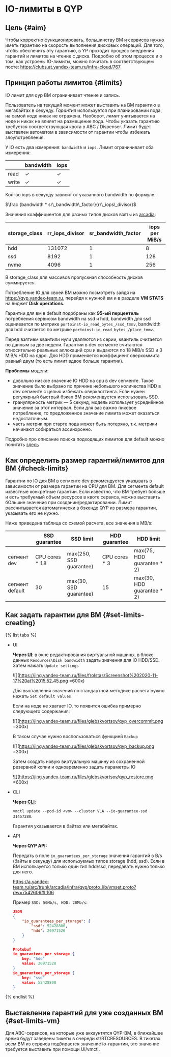 # IO-лимиты в QYP

## Цель {#aim}

Чтобы корректно функционировать, большинству ВМ и сервисов нужно иметь гарантию на скорость выполнения дисковых операций. Для того, чтобы обеспечить эту гарантию, в YP проходит процесс внедрения гарантий и лимитов на чтение с диска. Подробно об этом процессе и о том, как устроены IO-лимиты, можно почитать в соответствующем посте: <https://clubs.at.yandex-team.ru/infra-cloud/767>

## Принцип работы лимитов {#limits}

IO лимит для qyp ВМ ограничивает чтение и запись.

Пользователь на текущий момент может выставить на ВМ гарантию в мегабайтах в секунду. *Гарантия* используется при планировании пода, на самой ноде никак не отражена. Наоборот, *лимит* учитывается на ноде и никак не влияет на размещение пода. Чтобы указать гарантию требуется соответствующая квота в ABC / Dispenser. Лимит будет выставлен автоматом в зависимости от гарантии чтобы избежать злоупотребления.

У IO есть два измерения: `bandwidth` и `iops`. Лимит ограничивает оба измерения:

|       | bandwidth | iops |
| ----- | --------- | ---- |
| read  | ✓        | ✓   |
| write | ✓        | ✓   |


Кол-во iops в секунду зависит от указанного bandwidth по формуле:

$\frac {bandwidth * sr\_bandwidth\_factor}{rr\_iops\_divisor}$

Значения коэффициентов для разных типов дисков взяты из [arcadia](https://a.yandex-team.ru/arc/trunk/arcadia/infra/yp_export/models/disks.json):

| storage_class | rr_iops_divisor | sr_bandwidth_factor | iops per MiB/s |
| ------------- | --------------- | ------------------- | -------------- |
| hdd           | 131072          | 1                   | 8              |
| ssd           | 8192            | 1                   | 128            |
| nvme          | 4096            | 1                   | 256            |

В storage_class для массивов пропускная способность дисков суммируется.

Потребление IO для своей ВМ можно посмотреть зайдя на <https://qyp.yandex-team.ru>, перейдя к нужной вм и в разделе **VM STATS** на виджет **Disk operations**.

Гарантии для вм в default подобраны как **95-ый перцентиль** потребления сервисом bandwidth на ssd и hdd, bandwidth для ssd оценивается по метрике `portoinst-io_read_bytes_/ssd_tmmv`, bandwidth для hdd считается по метрике `portoinst-io_read_bytes_/place_tmmv`.

Перед взятием квантили нули удаляются из серии, квантиль считается по данным за две недели. Гарантии в dev сегменте считаются относительно реальных аллокаций cpu и выдаются по 18 MiB/s SSD и 3 MiB/s HDD на ядро. Для HDD применяется коэффициент оверкоммита равный двум (то есть лимит вдвое больше гарантии).

**Проблемы** модели:
* довольно низкое значение IO HDD на cpu в dev сегменте. Такое значение было выбрано по причине небольшого количества HDD в dev сегменте с целью избежать оверквоттинга. Если нужен регулярный быстрый бэкап ВМ рекомендуется использовать SSD.
* гранулярность метрик — 5 секунд, модель использует усреднённое значение за этот интервал. Если для вас важно пиковое потребление, то предложенное значение лимита может оказаться недостаточным.
* часть метрик при старте пода может быть потеряно, т.к. метрики начинают собираться ассинхронно.


Подробно про описание поиска подходящих лимитов для default можно почитать [здесь](https://wiki.yandex-team.ru/users/akorobkov/IO-statistika-po-podam-YP/)

## Как определить размер гарантий/лимитов для ВМ {#check-limits}

Гарантии по IO для ВМ в сегменте dev рекомендуется указывать в зависимости от размера гарантии на CPU для ВМ. Для сегмента default известные конкретные гарантии. Если известно, что ВМ требует больше и есть требуемый объем ресурсов в квоте сервиса, можно выставить бОльшие значения при создании/редактировании.
Лимит рассчитывается автоматически в бэкенде QYP из размера гарантии, указывать его не нужно.

Ниже приведена таблица со схемой расчета, все значения в MB/s:

|     | SSD guarantee | SSD limit | HDD guarantee | HDD limit |
| --- | --- | --- | --- | --- |
| сегмент dev | CPU cores * 18 | max(250, SSD guarantee) | CPU cores * 3 | max(75, HDD guarantee * 2) |
| сегмент default | 30 | max(30, SSD guarantee) | 15 | max(30, HDD guarantee * 2) |

## Как задать гарантии для ВМ {#set-limits-creating}

{% list tabs %}


- UI

  **Через [UI](ui.md#resources)**: в окне редактирования виртуальной машины, в блоке данных `Resources\Disk bandwidth` задать значения для IO HDD/SSD. Затем нажать `Update settings`

  ![](https://jing.yandex-team.ru/files/frolstas/Screenshot%202020-11-17%20at%2015.52.45.png =600x)

  Для выставления значений по стандартной методике расчета нужно нажать `Set default values`

  Если на ноде не хватает IO, то появится ошибка примерно следующего содержания:

  ![](https://jing.yandex-team.ru/files/glebskvortsov/qyp_overcommit.png =300x)

  В таком случае нужно воспользоваться функцией `Backup`

  ![](https://jing.yandex-team.ru/files/glebskvortsov/qyp_backup.png =300x)

  Затем создать новую виртуальную машину из сохраненной резервной копии и одновременно задать параметры IO

  ![](https://jing.yandex-team.ru/files/glebskvortsov/qyp_restore.png =600x)

- CLI

  **Через [CLI](cli.md#create-io-guarantee)**:

  `vmctl update --pod-id <vm> --cluster VLA --io-guarantee-ssd 31457280`.

  Гарантия указывается в байтах или мегабайтах.

- API

  **Через QYP API:**

  Передать в поле `io_guarantees_per_storage` значения гарантий в B/s (байты в секунду) для используемых типов storage (hdd, ssd). Если в ВМ используется только один тип hdd/ssd, передавать нужно только для него.

  <https://a.yandex-team.ru/arc/trunk/arcadia/infra/qyp/proto_lib/vmset.proto?rev=7542606#L106>

  Пример `SSD: 50Mb/s, HDD: 20Mb/s`:

  
  ```json
  JSON
  {
      "io_guarantees_per_storage": {
          "ssd": 52428800, 
          "hdd": 20971520
      }
  }
  
  Protobuf
  io_guarantees_per_storage {
      key: "hdd"
      value: 20971520
  }
  io_guarantees_per_storage {
      key: "ssd"
      value: 52428800
  }
  ```

{% endlist %}

## Выставление гарантий для уже созданных ВМ {#set-limits-vm}

Для ABC-сервисов, на которые уже аккаунтятся QYP-ВМ, в ближайшее время будут заведены тикеты в очереди st/RTCRESOURCES. В тикетах всем ВМ из сервиса подбирается значение io-гарантии, это значение требуется выставить при помощи UI/vmctl.
